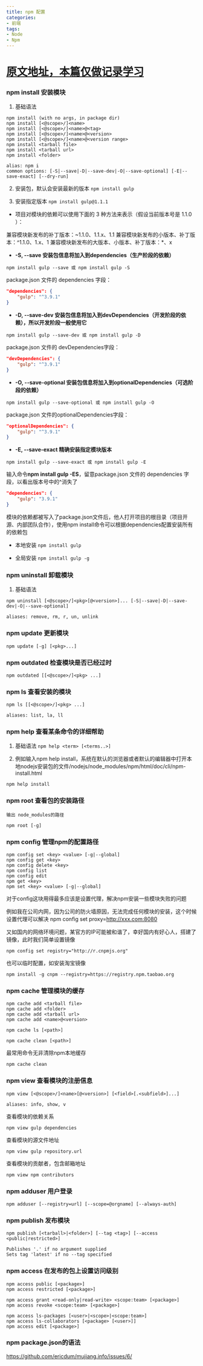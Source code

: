 ```yaml
---
title: npm 配置
categories:
- 前端
tags: 
- Node
- Npm
---
```


# [原文地址，本篇仅做记录学习](https://www.cnblogs.com/PeunZhang/p/5553574.html)
### npm install 安装模块

1. 基础语法
```shell
npm install (with no args, in package dir)
npm install [<@scope>/]<name>
npm install [<@scope>/]<name>@<tag>
npm install [<@scope>/]<name>@<version>
npm install [<@scope>/]<name>@<version range>
npm install <tarball file>
npm install <tarball url>
npm install <folder>

alias: npm i
common options: [-S|--save|-D|--save-dev|-O|--save-optional] [-E|--save-exact] [--dry-run]
```

2. 安装包，默认会安装最新的版本
`npm install gulp`

3. 安装指定版本
`npm install gulp@1.1.1`

- 项目对模块的依赖可以使用下面的 3 种方法来表示（假设当前版本号是 1.1.0 ）：

兼容模块新发布的补丁版本：~1.1.0、1.1.x、1.1
兼容模块新发布的小版本、补丁版本：^1.1.0、1.x、1
兼容模块新发布的大版本、小版本、补丁版本：*、x

- **-S, --save 安装包信息将加入到dependencies（生产阶段的依赖）**

`npm install gulp --save 或 npm install gulp -S`

package.json 文件的 dependencies 字段：

```json
"dependencies": {
    "gulp": "^3.9.1"
}
```

- **-D, --save-dev 安装包信息将加入到devDependencies（开发阶段的依赖），所以开发阶段一般使用它**

`npm install gulp --save-dev 或 npm install gulp -D`

package.json 文件的 devDependencies字段：
```json
"devDependencies": {
    "gulp": "^3.9.1"
}
```

- **-O, --save-optional 安装包信息将加入到optionalDependencies（可选阶段的依赖）**

`npm install gulp --save-optional 或 npm install gulp -O`

package.json 文件的optionalDependencies字段：

```json
"optionalDependencies": {
    "gulp": "^3.9.1"
}
```

- **-E, --save-exact 精确安装指定模块版本**

`npm install gulp --save-exact 或 npm install gulp -E`

输入命令**npm install gulp -ES**，留意package.json 文件的 dependencies 字段，以看出版本号中的^消失了

```json
"dependencies": {
    "gulp": "3.9.1"
}
```

模块的依赖都被写入了package.json文件后，他人打开项目的根目录（项目开源、内部团队合作），使用npm install命令可以根据dependencies配置安装所有的依赖包

- 本地安装 `npm install gulp`

- 全局安装 `npm install gulp -g`


### npm uninstall 卸载模块

1. 基础语法
```
npm uninstall [<@scope>/]<pkg>[@<version>]... [-S|--save|-D|--save-dev|-O|--save-optional]

aliases: remove, rm, r, un, unlink
```


### npm update 更新模块
    npm update [-g] [<pkg>...]

### npm outdated 检查模块是否已经过时
    npm outdated [[<@scope>/]<pkg> ...]

### npm ls 查看安装的模块
```
npm ls [[<@scope>/]<pkg> ...]

aliases: list, la, ll
```

### npm help 查看某条命令的详细帮助 
1. 基础语法
`npm help <term> [<terms..>]`

2. 例如输入npm help install，系统在默认的浏览器或者默认的编辑器中打开本地nodejs安装包的文件/nodejs/node_modules/npm/html/doc/cli/npm-install.html

 `npm help install`


### npm root 查看包的安装路径
    输出 node_modules的路径

    npm root [-g]

### npm config 管理npm的配置路径
    npm config set <key> <value> [-g|--global]
    npm config get <key>
    npm config delete <key>
    npm config list
    npm config edit
    npm get <key>
    npm set <key> <value> [-g|--global]


对于config这块用得最多应该是设置代理，解决npm安装一些模块失败的问题

例如我在公司内网，因为公司的防火墙原因，无法完成任何模块的安装，这个时候设置代理可以解决
    npm config set proxy=http://xxx.com:8080

又如国内的网络环境问题，某官方的IP可能被和谐了，幸好国内有好心人，搭建了镜像，此时我们简单设置镜像

    npm config set registry="http://r.cnpmjs.org"

也可以临时配置，如安装淘宝镜像

    npm install -g cnpm --registry=https://registry.npm.taobao.org

### npm cache 管理模块的缓存
    npm cache add <tarball file>
    npm cache add <folder>
    npm cache add <tarball url>
    npm cache add <name>@<version>

    npm cache ls [<path>]

    npm cache clean [<path>]


最常用命令无非清除npm本地缓存

    npm cache clean


### npm view 查看模块的注册信息
    npm view [<@scope>/]<name>[@<version>] [<field>[.<subfield>]...]

    aliases: info, show, v

查看模块的依赖关系

    npm view gulp dependencies
查看模块的源文件地址

    npm view gulp repository.url
查看模块的贡献者，包含邮箱地址

    npm view npm contributors


### npm adduser 用户登录

    npm adduser [--registry=url] [--scope=@orgname] [--always-auth]

### npm publish 发布模块
    npm publish [<tarball>|<folder>] [--tag <tag>] [--access <public|restricted>]

    Publishes '.' if no argument supplied
    Sets tag 'latest' if no --tag specified

### npm access 在发布的包上设置访问级别
    npm access public [<package>]
    npm access restricted [<package>]

    npm access grant <read-only|read-write> <scope:team> [<package>]
    npm access revoke <scope:team> [<package>]

    npm access ls-packages [<user>|<scope>|<scope:team>]
    npm access ls-collaborators [<package> [<user>]]
    npm access edit [<package>]


### npm package.json的语法

https://github.com/ericdum/mujiang.info/issues/6/